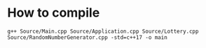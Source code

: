 # How to compile

```
g++ Source/Main.cpp Source/Application.cpp Source/Lottery.cpp Source/RandomNumberGenerator.cpp -std=c++17 -o main
```